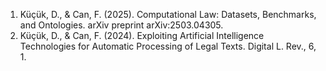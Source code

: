 <ol>
<li>Küçük, D., & Can, F. (2025). Computational Law: Datasets, Benchmarks, and Ontologies. arXiv preprint arXiv:2503.04305.</li>
<li>Küçük, D., & Can, F. (2024). Exploiting Artificial Intelligence Technologies for Automatic Processing of Legal Texts. Digital L. Rev., 6, 1.</li>
</ol>
